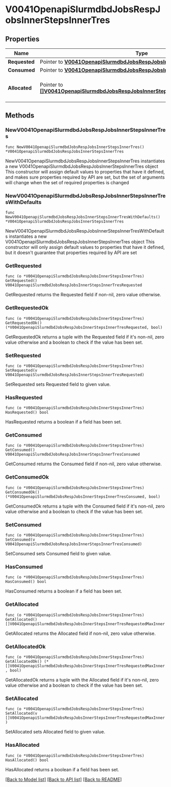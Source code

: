# V0041OpenapiSlurmdbdJobsRespJobsInnerStepsInnerTres

## Properties

Name | Type | Description | Notes
------------ | ------------- | ------------- | -------------
**Requested** | Pointer to [**V0041OpenapiSlurmdbdJobsRespJobsInnerStepsInnerTresRequested**](V0041OpenapiSlurmdbdJobsRespJobsInnerStepsInnerTresRequested.md) |  | [optional] 
**Consumed** | Pointer to [**V0041OpenapiSlurmdbdJobsRespJobsInnerStepsInnerTresConsumed**](V0041OpenapiSlurmdbdJobsRespJobsInnerStepsInnerTresConsumed.md) |  | [optional] 
**Allocated** | Pointer to [**[]V0041OpenapiSlurmdbdJobsRespJobsInnerStepsInnerTresRequestedMaxInner**](V0041OpenapiSlurmdbdJobsRespJobsInnerStepsInnerTresRequestedMaxInner.md) | Trackable resources allocated to the step | [optional] 

## Methods

### NewV0041OpenapiSlurmdbdJobsRespJobsInnerStepsInnerTres

`func NewV0041OpenapiSlurmdbdJobsRespJobsInnerStepsInnerTres() *V0041OpenapiSlurmdbdJobsRespJobsInnerStepsInnerTres`

NewV0041OpenapiSlurmdbdJobsRespJobsInnerStepsInnerTres instantiates a new V0041OpenapiSlurmdbdJobsRespJobsInnerStepsInnerTres object
This constructor will assign default values to properties that have it defined,
and makes sure properties required by API are set, but the set of arguments
will change when the set of required properties is changed

### NewV0041OpenapiSlurmdbdJobsRespJobsInnerStepsInnerTresWithDefaults

`func NewV0041OpenapiSlurmdbdJobsRespJobsInnerStepsInnerTresWithDefaults() *V0041OpenapiSlurmdbdJobsRespJobsInnerStepsInnerTres`

NewV0041OpenapiSlurmdbdJobsRespJobsInnerStepsInnerTresWithDefaults instantiates a new V0041OpenapiSlurmdbdJobsRespJobsInnerStepsInnerTres object
This constructor will only assign default values to properties that have it defined,
but it doesn't guarantee that properties required by API are set

### GetRequested

`func (o *V0041OpenapiSlurmdbdJobsRespJobsInnerStepsInnerTres) GetRequested() V0041OpenapiSlurmdbdJobsRespJobsInnerStepsInnerTresRequested`

GetRequested returns the Requested field if non-nil, zero value otherwise.

### GetRequestedOk

`func (o *V0041OpenapiSlurmdbdJobsRespJobsInnerStepsInnerTres) GetRequestedOk() (*V0041OpenapiSlurmdbdJobsRespJobsInnerStepsInnerTresRequested, bool)`

GetRequestedOk returns a tuple with the Requested field if it's non-nil, zero value otherwise
and a boolean to check if the value has been set.

### SetRequested

`func (o *V0041OpenapiSlurmdbdJobsRespJobsInnerStepsInnerTres) SetRequested(v V0041OpenapiSlurmdbdJobsRespJobsInnerStepsInnerTresRequested)`

SetRequested sets Requested field to given value.

### HasRequested

`func (o *V0041OpenapiSlurmdbdJobsRespJobsInnerStepsInnerTres) HasRequested() bool`

HasRequested returns a boolean if a field has been set.

### GetConsumed

`func (o *V0041OpenapiSlurmdbdJobsRespJobsInnerStepsInnerTres) GetConsumed() V0041OpenapiSlurmdbdJobsRespJobsInnerStepsInnerTresConsumed`

GetConsumed returns the Consumed field if non-nil, zero value otherwise.

### GetConsumedOk

`func (o *V0041OpenapiSlurmdbdJobsRespJobsInnerStepsInnerTres) GetConsumedOk() (*V0041OpenapiSlurmdbdJobsRespJobsInnerStepsInnerTresConsumed, bool)`

GetConsumedOk returns a tuple with the Consumed field if it's non-nil, zero value otherwise
and a boolean to check if the value has been set.

### SetConsumed

`func (o *V0041OpenapiSlurmdbdJobsRespJobsInnerStepsInnerTres) SetConsumed(v V0041OpenapiSlurmdbdJobsRespJobsInnerStepsInnerTresConsumed)`

SetConsumed sets Consumed field to given value.

### HasConsumed

`func (o *V0041OpenapiSlurmdbdJobsRespJobsInnerStepsInnerTres) HasConsumed() bool`

HasConsumed returns a boolean if a field has been set.

### GetAllocated

`func (o *V0041OpenapiSlurmdbdJobsRespJobsInnerStepsInnerTres) GetAllocated() []V0041OpenapiSlurmdbdJobsRespJobsInnerStepsInnerTresRequestedMaxInner`

GetAllocated returns the Allocated field if non-nil, zero value otherwise.

### GetAllocatedOk

`func (o *V0041OpenapiSlurmdbdJobsRespJobsInnerStepsInnerTres) GetAllocatedOk() (*[]V0041OpenapiSlurmdbdJobsRespJobsInnerStepsInnerTresRequestedMaxInner, bool)`

GetAllocatedOk returns a tuple with the Allocated field if it's non-nil, zero value otherwise
and a boolean to check if the value has been set.

### SetAllocated

`func (o *V0041OpenapiSlurmdbdJobsRespJobsInnerStepsInnerTres) SetAllocated(v []V0041OpenapiSlurmdbdJobsRespJobsInnerStepsInnerTresRequestedMaxInner)`

SetAllocated sets Allocated field to given value.

### HasAllocated

`func (o *V0041OpenapiSlurmdbdJobsRespJobsInnerStepsInnerTres) HasAllocated() bool`

HasAllocated returns a boolean if a field has been set.


[[Back to Model list]](../README.md#documentation-for-models) [[Back to API list]](../README.md#documentation-for-api-endpoints) [[Back to README]](../README.md)


